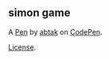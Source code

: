 simon game
----------


A [Pen](https://codepen.io/mustapha88/pen/gMMwVW) by [abtak](https://codepen.io/mustapha88) on [CodePen](https://codepen.io).

[License](https://codepen.io/mustapha88/pen/gMMwVW/license).